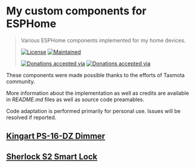 My custom components for ESPHome
==================================================

> Various ESPHome components implemented for my home devices.
>
> [![License](https://img.shields.io/badge/License-MIT-yellow.svg)](https://opensource.org/licenses/MIT)
> [![Maintained](https://img.shields.io/badge/Maintained-yes-green.svg)](https://github.com/alryaz/esphome-components/graphs/commit-activity)
>
> [![Donations accepted via](https://img.shields.io/badge/Donations%20accepted%20via-Yandex-red.svg)](https://money.yandex.ru/to/410012369233217)
> [![Donations accepted via](https://img.shields.io/badge/Donations%20accepted%20via-Paypal-blueviolet.svg)](https://www.paypal.me/alryaz)

These components were made possible thanks to the efforts of Tasmota community.

More information about the implementation as well as credits are available in _README.md_ files as well as source code preamables.

Code adaptation is performed primarily for personal use. Issues will be resolved if reported.

## [Kingart PS-16-DZ Dimmer](https://github.com/alryaz/esphome-components/tree/main/components/ps16dz)

## [Sherlock S2 Smart Lock](https://github.com/alryaz/esphome-components/tree/main/components/sherlock_s2)
